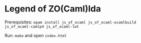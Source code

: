 # Legend of ZO(Caml)lda

Prerequisites:
`opam install js_of_ocaml js_of_ocaml-ocamlbuild js_of_ocaml-camlp4 js_of_ocaml-lwt`

Run:
`make` and open `index.html`
